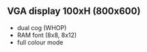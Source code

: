 VGA display 100xH (800x600)
-----------------
 - dual cog (WHOP)
 - RAM font (8x8, 8x12)
 - full colour mode
